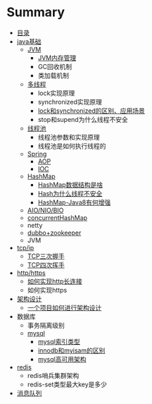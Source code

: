 # Summary

* [目录](README.md)
* [java基础](javaji-chu-2.md)
  * [JVM](jvm.md)
    * [JVM内存管理](jvm/jvmnei-cun-guan-li.md)
    * GC回收机制
    * 类加载机制
  * [多线程](duo-xian-cheng.md)
    * lock实现原理
    * synchronized实现原理
    * [lock和synchronized的区别、应用场景](duo-xian-cheng/lockhe-synchronized-de-qu-bie-3001-ying-yong-chang-jing.md)
    * stop和supend为什么线程不安全
  * [线程池](xian-cheng-chi.md)
    * 线程池参数和实现原理
    * 线程池是如何执行线程的
  * [Spring](spring.md)
    * [AOP](spring/aop.md)
    * [IOC](spring/ioc.md)
  * [HashMap](hashmap.md)
    * [HashMap数据结构是啥](hashmap/hashmapshu-ju-jie-gou.md)
    * [Hash为什么线程不安全](hashmap/wei-shi-yao-xian-cheng-bu-an-quan.md)
    * [HashMap-Java8有何增强](hashmap/hashmap-java8zeng-qiang.md)
  * [AIO/NIO/BIO](aioniobio.md)
  * [concurrentHashMap](concurrenthashmap.md)
  * netty
  * [dubbo+zookeeper](dubbo+zookeeper.md)
  * JVM
* [tcp/ip](tcpip.md)
  * [TCP三次握手](tcpip/tcpsan-ci-wo-shou.md)
  * [TCP四次挥手](tcpip/tcpsi-ci-hui-shou.md)
* [http/https](httphttps.md)
  * [如何实现http长连接](httphttps/ru-he-shi-xian-http-chang-lian-jie.md)
  * 如何实现https
* [架构设计](jia-gou-she-ji.md)
  * [一个项目如何进行架构设计](jia-gou-she-ji/yi-ge-xiang-mu-ru-he-jin-xing-jia-gou-she-ji.md)
* 数据库
  * 事务隔离级别
  * [mysql](mysql.md)
    * [mysql索引类型](mysqlsuo-yin-lei-xing.md)
    * [innodb和myisam的区别](innodb.md)
    * [mysql高可用架构](mysqlgao-ke-yong-jia-gou.md)
* [redis](redis.md)
  * redis哨兵集群架构
  * redis-set类型最大key是多少
* [消息队列](kafka.md)

